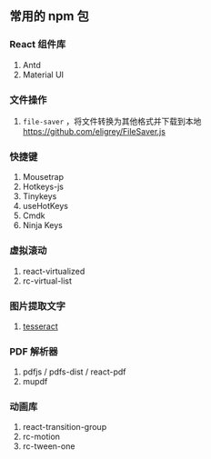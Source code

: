 ## 常用的 npm 包

### React 组件库

1. Antd
2. Material UI



### 文件操作

1. `file-saver` ，将文件转换为其他格式并下载到本地  https://github.com/eligrey/FileSaver.js



### 快捷键

1. Mousetrap
2. Hotkeys-js
3. Tinykeys
4. useHotKeys
5. Cmdk
6. Ninja Keys



### 虚拟滚动

1. react-virtualized
2. rc-virtual-list



### 图片提取文字

1. [tesseract](https://github.com/naptha/tesseract.js)



### PDF 解析器

1. pdfjs / pdfs-dist / react-pdf
2. mupdf



### 动画库

1. react-transition-group
2. rc-motion
3. rc-tween-one

